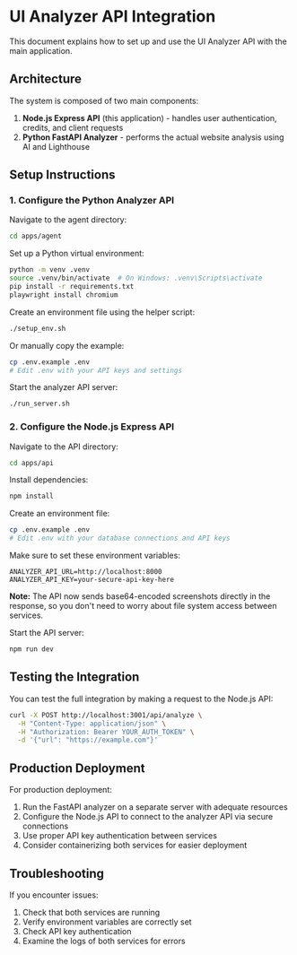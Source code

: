 # UI Analyzer API Integration

This document explains how to set up and use the UI Analyzer API with the main application.

## Architecture

The system is composed of two main components:

1. **Node.js Express API** (this application) - handles user authentication, credits, and client requests
2. **Python FastAPI Analyzer** - performs the actual website analysis using AI and Lighthouse

## Setup Instructions

### 1. Configure the Python Analyzer API

Navigate to the agent directory:

```bash
cd apps/agent
```

Set up a Python virtual environment:

```bash
python -m venv .venv
source .venv/bin/activate  # On Windows: .venv\Scripts\activate
pip install -r requirements.txt
playwright install chromium
```

Create an environment file using the helper script:

```bash
./setup_env.sh
```

Or manually copy the example:

```bash
cp .env.example .env
# Edit .env with your API keys and settings
```

Start the analyzer API server:

```bash
./run_server.sh
```

### 2. Configure the Node.js Express API

Navigate to the API directory:

```bash
cd apps/api
```

Install dependencies:

```bash
npm install
```

Create an environment file:

```bash
cp .env.example .env
# Edit .env with your database connections and API keys
```

Make sure to set these environment variables:

```
ANALYZER_API_URL=http://localhost:8000
ANALYZER_API_KEY=your-secure-api-key-here
```

**Note:** The API now sends base64-encoded screenshots directly in the response, so you don't need to worry about file system access between services.

Start the API server:

```bash
npm run dev
```

## Testing the Integration

You can test the full integration by making a request to the Node.js API:

```bash
curl -X POST http://localhost:3001/api/analyze \
  -H "Content-Type: application/json" \
  -H "Authorization: Bearer YOUR_AUTH_TOKEN" \
  -d '{"url": "https://example.com"}'
```

## Production Deployment

For production deployment:

1. Run the FastAPI analyzer on a separate server with adequate resources
2. Configure the Node.js API to connect to the analyzer API via secure connections
3. Use proper API key authentication between services
4. Consider containerizing both services for easier deployment

## Troubleshooting

If you encounter issues:

1. Check that both services are running
2. Verify environment variables are correctly set
3. Check API key authentication
4. Examine the logs of both services for errors
